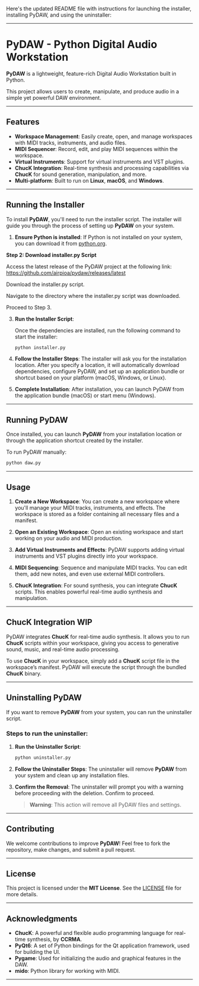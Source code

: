 Here's the updated README file with instructions for launching the installer, installing PyDAW, and using the uninstaller:

---

# **PyDAW** - Python Digital Audio Workstation

**PyDAW** is a lightweight, feature-rich Digital Audio Workstation built in Python.

This project allows users to create, manipulate, and produce audio in a simple yet powerful DAW environment.

---

## **Features**

- **Workspace Management**: Easily create, open, and manage workspaces with MIDI tracks, instruments, and audio files.
- **MIDI Sequencer**: Record, edit, and play MIDI sequences within the workspace.
- **Virtual Instruments**: Support for virtual instruments and VST plugins.
- **ChucK Integration**: Real-time synthesis and processing capabilities via **ChucK** for sound generation, manipulation, and more.
- **Multi-platform**: Built to run on **Linux**, **macOS**, and **Windows**.

---

## **Running the Installer**

To install **PyDAW**, you'll need to run the installer script. The installer will guide you through the process of setting up **PyDAW** on your system.

1. **Ensure Python is installed**: If Python is not installed on your system, you can download it from [python.org](https://www.python.org/downloads/).

**Step 2: Download installer.py Script**

Access the latest release of the PyDAW project at the following link: https://github.com/airpioa/pydaw/releases/latest

Download the installer.py script.

Navigate to the directory where the installer.py script was downloaded.

Proceed to Step 3.

3. **Run the Installer Script**:
   
   Once the dependencies are installed, run the following command to start the installer:
   ```bash
   python installer.py
   ```

4. **Follow the Installer Steps**: The installer will ask you for the installation location. After you specify a location, it will automatically download dependencies, configure PyDAW, and set up an application bundle or shortcut based on your platform (macOS, Windows, or Linux).

5. **Complete Installation**: After installation, you can launch PyDAW from the application bundle (macOS) or start menu (Windows).

---

## **Running PyDAW**

Once installed, you can launch **PyDAW** from your installation location or through the application shortcut created by the installer.

To run PyDAW manually:

```bash
python daw.py
```

---

## **Usage**

1. **Create a New Workspace**: You can create a new workspace where you'll manage your MIDI tracks, instruments, and effects. The workspace is stored as a folder containing all necessary files and a manifest.

2. **Open an Existing Workspace**: Open an existing workspace and start working on your audio and MIDI production.

3. **Add Virtual Instruments and Effects**: PyDAW supports adding virtual instruments and VST plugins directly into your workspace.

4. **MIDI Sequencing**: Sequence and manipulate MIDI tracks. You can edit them, add new notes, and even use external MIDI controllers.

5. **ChucK Integration**: For sound synthesis, you can integrate **ChucK** scripts. This enables powerful real-time audio synthesis and manipulation.

---

## **ChucK Integration** **WIP**

PyDAW integrates **ChucK** for real-time audio synthesis. It allows you to run **ChucK** scripts within your workspace, giving you access to generative sound, music, and real-time audio processing. 

To use **ChucK** in your workspace, simply add a **ChucK** script file in the workspace’s manifest. PyDAW will execute the script through the bundled **ChucK** binary. 

---

## **Uninstalling PyDAW**

If you want to remove **PyDAW** from your system, you can run the uninstaller script.

### Steps to run the uninstaller:

1. **Run the Uninstaller Script**:
   ```bash
   python uninstaller.py
   ```

2. **Follow the Uninstaller Steps**: The uninstaller will remove **PyDAW** from your system and clean up any installation files.

3. **Confirm the Removal**: The uninstaller will prompt you with a warning before proceeding with the deletion. Confirm to proceed.

   > **Warning**: This action will remove all PyDAW files and settings.

---

## **Contributing**

We welcome contributions to improve **PyDAW**! Feel free to fork the repository, make changes, and submit a pull request.

---

## **License**

This project is licensed under the **MIT License**. See the [LICENSE](LICENSE) file for more details.

---

## **Acknowledgments**

- **ChucK**: A powerful and flexible audio programming language for real-time synthesis, by **CCRMA**.
- **PyQt6**: A set of Python bindings for the Qt application framework, used for building the UI.
- **Pygame**: Used for initializing the audio and graphical features in the DAW.
- **mido**: Python library for working with MIDI.

---
